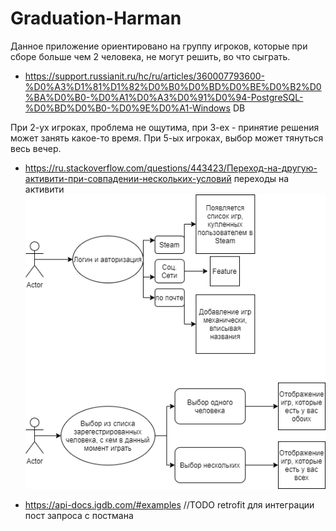 # Graduation-Harman
Данное приложение ориентировано на группу игроков, 
которые при сборе больше чем 2 человека, не могут решить, 
во что сыграть.
* https://support.russianit.ru/hc/ru/articles/360007793600-%D0%A3%D1%81%D1%82%D0%B0%D0%BD%D0%BE%D0%B2%D0%BA%D0%B0-%D0%A1%D0%A3%D0%91%D0%94-PostgreSQL-%D0%BD%D0%B0-%D0%9E%D0%A1-Windows DB

При 2-ух игроках, проблема не ощутима, при 3-ех - принятие решения может занять
какое-то время. При 5-ых игроках, выбор может тянуться весь вечер.


* https://ru.stackoverflow.com/questions/443423/Переход-на-другую-активити-при-совпадении-нескольких-условий переходы на активити
![scenario](scenario.drawio.png)
 
 * https://api-docs.igdb.com/#examples
//TODO retrofit для интеграции пост запроса с постмана

